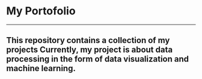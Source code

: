 ﻿# My Portofolio
---
This repository contains a collection of my projects 
Currently, my project is about data processing in the form of data visualization and machine learning.
---
